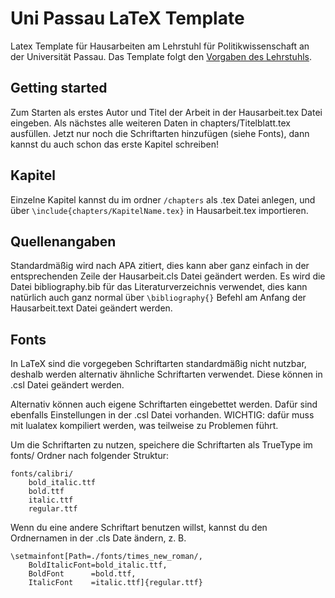 # Uni Passau LaTeX Template

Latex Template für Hausarbeiten am Lehrstuhl für Politikwissenschaft an der Universität Passau. Das Template folgt den [Vorgaben des Lehrstuhls](https://www.phil.uni-passau.de/politikwissenschaft/studium-und-lehre/haus-und-abschlussarbeiten/).

## Getting started

Zum Starten als erstes Autor und Titel der Arbeit in der Hausarbeit.tex Datei eingeben. Als nächstes alle weiteren Daten in chapters/Titelblatt.tex ausfüllen. Jetzt nur noch die Schriftarten hinzufügen (siehe Fonts), dann kannst du auch schon das erste Kapitel schreiben!

## Kapitel

Einzelne Kapitel kannst du im ordner `/chapters` als .tex Datei anlegen, und über `\include{chapters/KapitelName.tex}` in Hausarbeit.tex importieren.

## Quellenangaben

Standardmäßig wird nach APA zitiert, dies kann aber ganz einfach in der entsprechenden Zeile der Hausarbeit.cls Datei geändert werden.
Es wird die Datei bibliography.bib für das Literaturverzeichnis verwendet, dies kann natürlich auch ganz normal über `\bibliography{}` Befehl am Anfang der Hausarbeit.text Datei geändert werden.

## Fonts
In LaTeX sind die vorgegeben Schriftarten standardmäßig nicht nutzbar, deshalb werden alternativ ähnliche Schriftarten verwendet. Diese können in .csl Datei geändert werden.

Alternativ können auch eigene Schriftarten eingebettet werden. Dafür sind ebenfalls Einstellungen in der .csl Datei vorhanden. WICHTIG: dafür muss mit lualatex kompiliert werden, was teilweise zu Problemen führt.

Um die Schriftarten zu nutzen, speichere die Schriftarten als TrueType im fonts/ Ordner nach folgender Struktur:

```
fonts/calibri/
    bold_italic.ttf
    bold.ttf
    italic.ttf
    regular.ttf
```

Wenn du eine andere Schriftart benutzen willst, kannst du den Ordnernamen in der .cls Date ändern, z. B.

```
\setmainfont[Path=./fonts/times_new_roman/,
    BoldItalicFont=bold_italic.ttf,
    BoldFont      =bold.ttf,
    ItalicFont    =italic.ttf]{regular.ttf}
```
